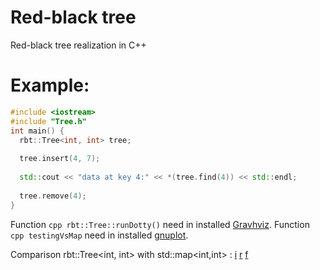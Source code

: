 # Red-black tree
Red-black tree realization in C++

# Example:
```cpp
#include <iostream>
#include "Tree.h"
int main() {
  rbt::Tree<int, int> tree;
  
  tree.insert(4, 7);
  
  std::cout << "data at key 4:" << *(tree.find(4)) << std::endl;
    
  tree.remove(4);
}
```

Function ```cpp rbt::Tree::runDotty()``` need in installed [Gravhviz](https://www.graphviz.org/).
Function ```cpp testingVsMap``` need in installed [gnuplot](http://www.gnuplot.info/).

Сomparison rbt::Tree<int, int> with std::map<int,int> :
[i][insert]
[r][remove]
[f][find]

[insert]: plot/insert.png
[remove]: plot/remove.png
[find]: plot/find.png
